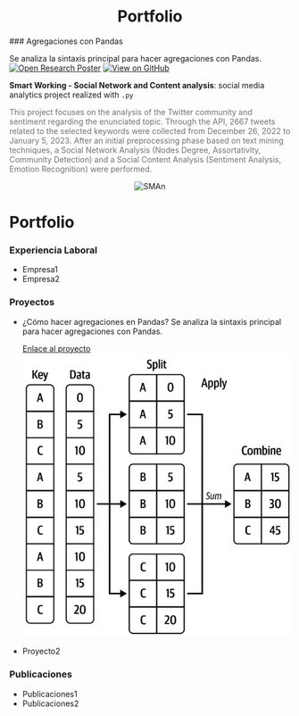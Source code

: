<center><h1>Portfolio</h1></center>
### Agregaciones con Pandas

Se analiza la sintaxis principal para hacer agregaciones con Pandas.
[![Open Research Poster](https://img.shields.io/badge/PDF-Open_Research_Poster-blue?logo=adobe-acrobat-reader&logoColor=white)](https://github.com/fabriziocominetti/data-science-UniMiB/blob/main/Social%20Media%20Analytics/Report_SMA.pdf)
[![View on GitHub](https://img.shields.io/badge/GitHub-View_on_GitHub-blue?logo=GitHub)](agregaciones/notebooks)

**Smart Working - Social Network and Content analysis**: social media analytics project realized with `.py`

<p style="color:#727272">This project focuses on the analysis of the Twitter community and sentiment regarding the enunciated topic. Through the API, 2667 tweets related to the selected keywords were collected from December 26, 2022 to January 5, 2023. After an initial preprocessing phase based on text mining techniques, a Social Network Analysis (Nodes Degree, Assortativity, Community Detection) and a Social Content Analysis (Sentiment Analysis, Emotion Recognition) were performed.</p>

<center><img src ="./images/projects/SMA_network.png" alt="SMAn"></center>





# Portfolio

### Experiencia Laboral
- Empresa1
- Empresa2

### Proyectos
- ¿Cómo hacer agregaciones en Pandas?
  Se analiza la sintaxis principal para hacer agregaciones con Pandas.
  
  [Enlace al proyecto](agregaciones/notebooks/Aggregations.ipynb)
  ![Título de la imagen](agregaciones/img/4_1.png)
- Proyecto2

### Publicaciones

- Publicaciones1
- Publicaciones2


